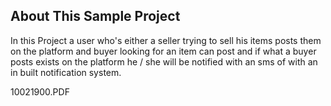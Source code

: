 ## About This Sample Project

In this Project a user who's either a seller trying to sell his items posts them on the platform and buyer looking for an item can post and if what a buyer posts exists on the platform he / she will be notified with an sms of with an in built notification system.

10021900.PDF
